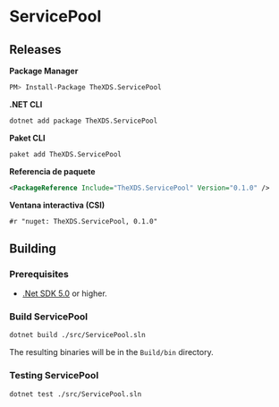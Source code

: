 # ServicePool

## Releases

**Package Manager**  
```sh
PM> Install-Package TheXDS.ServicePool
```

**.NET CLI**  
```sh
dotnet add package TheXDS.ServicePool
```

**Paket CLI**  
```sh
paket add TheXDS.ServicePool
```

**Referencia de paquete**  
```xml
<PackageReference Include="TheXDS.ServicePool" Version="0.1.0" />
```

**Ventana interactiva (CSI)**  
```
#r "nuget: TheXDS.ServicePool, 0.1.0"
```

## Building
### Prerequisites
- [.Net SDK 5.0](https://dotnet.microsoft.com/) or higher.

### Build ServicePool
```sh
dotnet build ./src/ServicePool.sln
```
The resulting binaries will be in the `Build/bin` directory.

### Testing ServicePool
```sh
dotnet test ./src/ServicePool.sln
```
